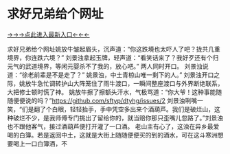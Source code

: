 # 求好兄弟给个网址

<a href="https://h8t8.top ">→→→点此进入最新入口←←←</a>


求好兄弟给个网址姚放牛皱起眉头，沉声道：“你这跌境也太吓人了吧？拢共几重境界，你连跌六境？”
刘景浊拿起玉牌，轻声道：“看笑话来了？我好歹还有个归元气的武道境界，等闲元婴杀不了我的，放心吧。”
两人同时开口。
刘景浊说道：“徐老前辈是不是走了？”
姚景浊，中土青椋山唯一剩下的人。”
刘景浊开口之际，姚放牛急忙调转护山大阵笼住了雨牛渡口，一瞬间整座渡口与外界断绝联系，大把修士顿时慌了神。
姚放牛擦了擦额头汗水，气极骂道：“你大爷！这种事能随随便便说的吗？”https://github.com/sftyp/dtyhg/issues/2
刘景浊咧嘴一笑，“们是翻了个白眼，轻轻抬手，手中凭空多出来个酒葫芦。我们是破烂山，这种破烂不少，是我师傅专门挑出了留给你的，就当赔你那只歪嘴儿忽路了。”刘景浊也不跟他客气，接过酒葫芦便打开灌了一口酒。
老山主有心了，这浊在异乡最爱喝的白簿。若是返回中土，这就是大街上随随便便买的到的酒水，可在这斗寒洲想要喝上一口白簿酒，不


